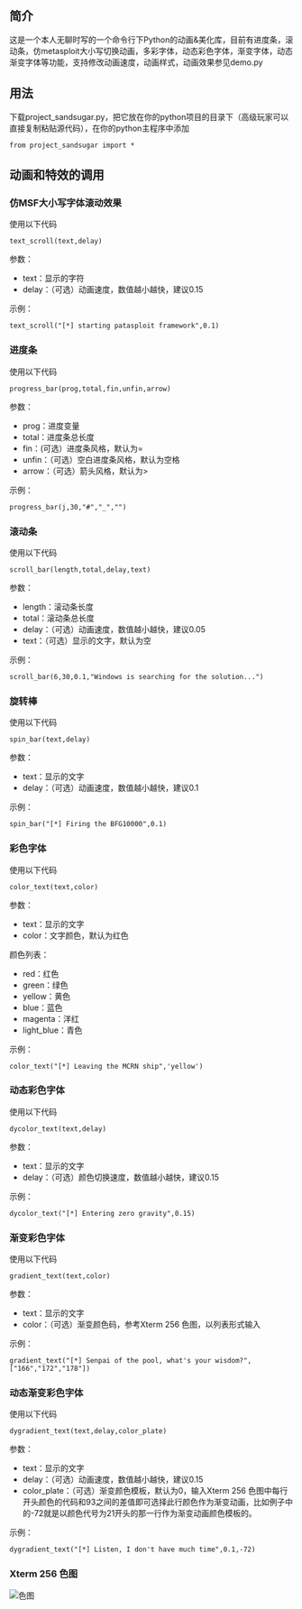 ## 简介 ##
这是一个本人无聊时写的一个命令行下Python的动画&美化库，目前有进度条，滚动条，仿metasploit大小写切换动画，多彩字体，动态彩色字体，渐变字体，动态渐变字体等功能，支持修改动画速度，动画样式，动画效果参见demo.py
## 用法 ##
下载project_sandsugar.py，把它放在你的python项目的目录下（高级玩家可以直接复制粘贴源代码），在你的python主程序中添加

`from project_sandsugar import *`
## 动画和特效的调用 ##

### 仿MSF大小写字体滚动效果 ###
使用以下代码

`text_scroll(text,delay)`

参数：
- text：显示的字符
- delay：（可选）动画速度，数值越小越快，建议0.15

示例：

`text_scroll("[*] starting patasploit framework",0.1)`

### 进度条 ###
使用以下代码

`progress_bar(prog,total,fin,unfin,arrow)`

参数：
- prog：进度变量
- total：进度条总长度
- fin：(可选）进度条风格，默认为=
- unfin：（可选）空白进度条风格，默认为空格
- arrow：（可选）箭头风格，默认为>

示例：

`progress_bar(j,30,"#","_","")`

### 滚动条 ###
使用以下代码

`scroll_bar(length,total,delay,text)`

参数：
- length：滚动条长度
- total：滚动条总长度
- delay：（可选）动画速度，数值越小越快，建议0.05
- text：（可选）显示的文字，默认为空

示例：

`scroll_bar(6,30,0.1,"Windows is searching for the solution...")`

### 旋转棒 ###
使用以下代码

`spin_bar(text,delay)`

参数：
- text：显示的文字
- delay：（可选）动画速度，数值越小越快，建议0.1

示例：

`spin_bar("[*] Firing the BFG10000",0.1)`

### 彩色字体 ###
使用以下代码

`color_text(text,color)`

参数：
- text：显示的文字
- color：文字颜色，默认为红色

颜色列表：
- red：红色
- green：绿色
- yellow：黄色
- blue：蓝色
- magenta：洋红
- light_blue：青色

示例：

`color_text("[*] Leaving the MCRN ship",'yellow')`

### 动态彩色字体 ###
使用以下代码

`dycolor_text(text,delay)`

参数：
- text：显示的文字
- delay：（可选）颜色切换速度，数值越小越快，建议0.15

示例：

`dycolor_text("[*] Entering zero gravity",0.15)`

### 渐变彩色字体 ###
使用以下代码

`gradient_text(text,color)`

参数：
- text：显示的文字
- color：（可选）渐变颜色码，参考Xterm 256 色图，以列表形式输入

示例：

`gradient_text("[*] Senpai of the pool, what's your wisdom?",["166","172","178"])`

### 动态渐变彩色字体 ###
使用以下代码

`dygradient_text(text,delay,color_plate)`

参数：
- text：显示的文字
- delay：（可选）动画速度，数值越小越快，建议0.15
- color_plate：（可选）渐变颜色模板，默认为0，输入Xterm 256 色图中每行开头颜色的代码和93之间的差值即可选择此行颜色作为渐变动画，比如例子中的-72就是以颜色代号为21开头的那一行作为渐变动画颜色模板的。

示例：

`dygradient_text("[*] Listen, I don't have much time",0.1,-72)`

### Xterm 256 色图 ###

![色图](https://i.loli.net/2021/02/02/K2loMZEkYix3Gcr.png)

